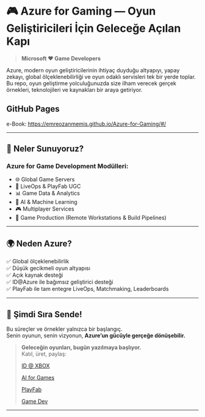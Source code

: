 # 🎮 Azure for Gaming — Oyun Geliştiricileri İçin Geleceğe Açılan Kapı

> **Microsoft ❤️ Game Developers**

Azure, modern oyun geliştiricilerinin ihtiyaç duyduğu altyapıyı, yapay zekayı, global ölçeklenebilirliği ve oyun odaklı servisleri tek bir yerde toplar. Bu repo, oyun geliştirme yolculuğunuzda size ilham verecek gerçek örnekleri, teknolojileri ve kaynakları bir araya getiriyor.

## GitHub Pages 
e-Book: https://emreozanmemis.github.io/Azure-for-Gaming/#/ 

---

## 🔧 Neler Sunuyoruz?

### Azure for Game Development Modülleri:
- 🌐 Global Game Servers
- 🎯 LiveOps & PlayFab UGC
- 📊 Game Data & Analytics
- 🤖 AI & Machine Learning
- 🎮 Multiplayer Services
- 🎨 Game Production (Remote Workstations & Build Pipelines)

---

## 🌍 Neden Azure?

✅ Global ölçeklenebilirlik  
✅ Düşük gecikmeli oyun altyapısı  
✅ Açık kaynak desteği  
✅ ID@Azure ile bağımsız geliştirici desteği  
✅ PlayFab ile tam entegre LiveOps, Matchmaking, Leaderboards

---

## 💙 Şimdi Sıra Sende!

Bu süreçler ve örnekler yalnızca bir başlangıç.  
Senin oyunun, senin vizyonun, **Azure’un gücüyle gerçeğe dönüşebilir.**

> **Geleceğin oyunları, bugün yazılmaya başlıyor.**  
> Katıl, üret, paylaş:
>
> [ID @ XBOX](https://www.xbox.com/tr-TR/games/id)
> 
> [AI for Games](https://developer.microsoft.com/en-us/games/solutions/ai-machine-learning/)
> 
> [PlayFab](https://azure.microsoft.com/en-us/products/playfab/)
> 
> [Game Dev](https://azure.microsoft.com/en-us/solutions/gaming/)

---
